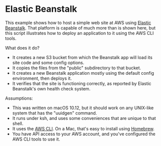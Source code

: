 # Elastic Beanstalk

This example shows how to host a simple web site at AWS using
[Elastic Beanstalk](https://aws.amazon.com/elasticbeanstalk/).
That platform is capable of much more than is shown here, but this
script illustrates how to deploy an application to it using the AWS
CLI tools.

What does it do?

* It creates a new S3 bucket from which the Beanstalk app will load its
  site code and some config options.
* It copies the files from the "public" subdirectory to that bucket.
* It creates a new Beanstalk application mostly using the default config
  environment, then deploys it.
* It verifies that the site is functioning correctly, as reported by
  Elastic Beanstalk's own health check system.

Assumptions:

* This was written on macOS 10.12, but it should work on any UNIX-like
  system that has the "uuidgen" command.
* It runs under ksh, and uses some conveniences that are unique to that
  shell.
* It uses the [AWS CLI](https://aws.amazon.com/documentation/cli/). On a
  Mac, that's easy to install using [Homebrew](http://brew.sh).
* You have API access to your AWS account, and you've configured the
  AWS CLI tools to use it.

